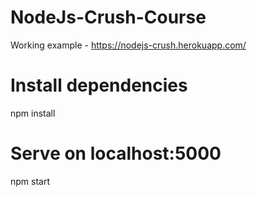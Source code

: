 ﻿# NodeJs-Crush-Course
 
 Working example - https://nodejs-crush.herokuapp.com/

# Install dependencies
npm install

# Serve on localhost:5000
npm start
